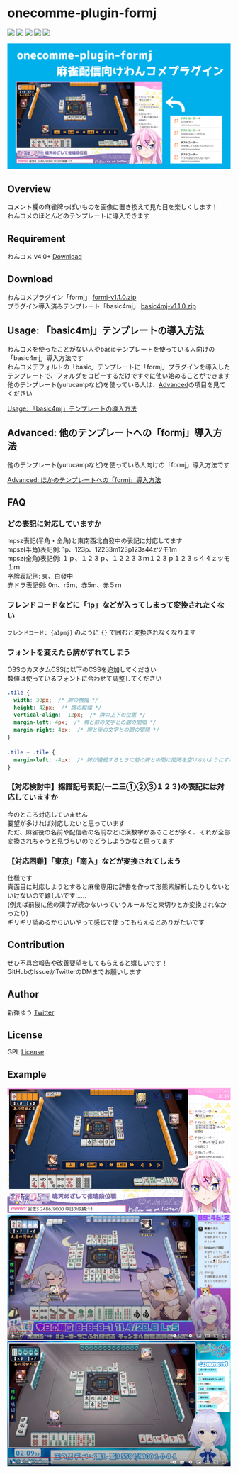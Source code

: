 # onecomme-plugin-formj

![](https://img.shields.io/github/downloads/yuarasino/onecomme-plugin-formj/total)
![](https://img.shields.io/github/v/release/yuarasino/onecomme-plugin-formj)
![](https://img.shields.io/badge/onecomme-v4.0%2B-orange)
![](https://img.shields.io/github/license/yuarasino/onecomme-plugin-formj)
![](https://img.shields.io/youtube/channel/views/UCxUnuWTQGLw5dO_dl0oqrrg?style=social)

![](./docs/images/formj.png)


## Overview

コメント欄の麻雀牌っぽいものを画像に置き換えて見た目を楽しくします！  
わんコメのほとんどのテンプレートに導入できます


## Requirement

わんコメ v4.0+ [Download](https://onecomme.com/)


## Download

わんコメプラグイン「formj」 [formj-v1.1.0.zip](https://github.com/yuarasino/onecomme-plugin-formj/releases/download/v1.1.0/formj-v1.1.0.zip)  
プラグイン導入済みテンプレート「basic4mj」 
[basic4mj-v1.1.0.zip](https://github.com/yuarasino/onecomme-plugin-formj/releases/download/v1.1.0/basic4mj-v1.1.0.zip)


## Usage: 「basic4mj」テンプレートの導入方法

わんコメを使ったことがない人やbasicテンプレートを使っている人向けの「basic4mj」導入方法です  
わんコメデフォルトの「basic」テンプレートに「formj」プラグインを導入したテンプレートで、フォルダをコピーするだけですぐに使い始めることができます  
他のテンプレート(yurucampなど)を使っている人は、[Advanced](./docs/advanced.md)の項目を見てください

[Usage: 「basic4mj」テンプレートの導入方法](./docs/usage.md)


## Advanced: 他のテンプレートへの「formj」導入方法

他のテンプレート(yurucampなど)を使っている人向けの「formj」導入方法です

[Advanced: ほかのテンプレートへの「formj」導入方法](./docs/advanced.md)

## FAQ

### どの表記に対応していますか

mpsz表記(半角・全角)と東南西北白發中の表記に対応してます  
mpsz(半角)表記例: 1p、123p、12233m123p123s44zツモ1m  
mpsz(全角)表記例: １ｐ、１２３ｐ、１２２３３ｍ１２３ｐ１２３ｓ４４ｚツモ１ｍ  
字牌表記例: 東、白發中  
赤ドラ表記例: 0m、r5m、赤5m、赤５ｍ

### フレンドコードなどに「1p」などが入ってしまって変換されたくない

`フレンドコード: {a1pmj}` のように `{}` で囲むと変換されなくなります

### フォントを変えたら牌がずれてしまう

OBSのカスタムCSSに以下のCSSを追加してください  
数値は使っているフォントに合わせて調整してください

```css
.tile {
  width: 30px;  /* 牌の横幅 */
  height: 42px;  /* 牌の縦幅 */
  vertical-align: -12px;  /* 牌の上下の位置 */
  margin-left: 4px;  /* 牌と前の文字との間の間隔 */
  margin-right: 4px;  /* 牌と後の文字との間の間隔 */
}

.tile + .tile {
  margin-left: -4px;  /* 牌が連続するときに前の牌との間に間隔を空けないようにする */
}
```

### 【対応検討中】採譜記号表記(一二三①②③１２３)の表記には対応していますか

今のところ対応していません  
要望が多ければ対応したいと思っています  
ただ、麻雀役の名前や配信者の名前などに漢数字があることが多く、それが全部変換されちゃうと見づらいのでどうしようかなと思ってます

### 【対応困難】「東京」「南入」などが変換されてしまう

仕様です  
真面目に対応しようとすると麻雀専用に辞書を作って形態素解析したりしないといけないので難しいです……  
(例えば前後に他の漢字が続かないっていうルールだと東切りとか変換されなかったり)  
ギリギリ読めるからいいやって感じで使ってもらえるとありがたいです


## Contribution

ぜひ不具合報告や改善要望をしてもらえると嬉しいです！  
GitHubのIssueかTwitterのDMまでお願いします


## Author

新篠ゆう [Twitter](https://twitter.com/yuarasino)


## License

GPL [License](./LICENSE)


## Example

![](./docs/images/example1.png)  
![](./docs/images/example2.png)  
![](./docs/images/example3.png)
